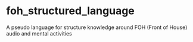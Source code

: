 # foh_structured_language
A pseudo language for structure knowledge around FOH (Front of House) audio and mental activities
